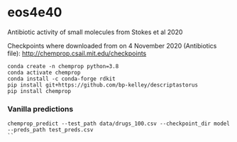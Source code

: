 # eos4e40
Antibiotic activity of small molecules from Stokes et al 2020

Checkpoints where downloaded from on 4 November 2020 (Antibiotics file): http://chemprop.csail.mit.edu/checkpoints

```
conda create -n chemprop python=3.8
conda activate chemprop
conda install -c conda-forge rdkit
pip install git+https://github.com/bp-kelley/descriptastorus
pip install chemprop
```



### Vanilla predictions

```
chemprop_predict --test_path data/drugs_100.csv --checkpoint_dir model --preds_path test_preds.csv
``
